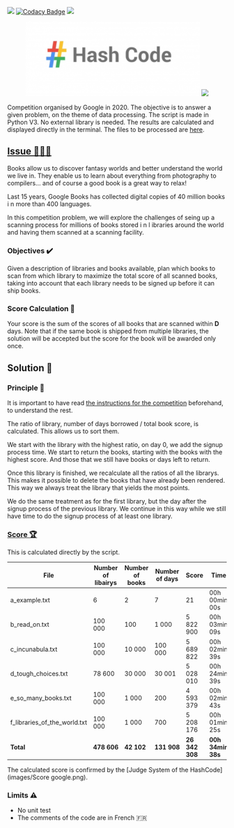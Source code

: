 <img src="https://img.shields.io/static/v1?style=flat&message=Python&logo=python&labelColor=FFD43B&color=FFD43B&logoColor=306998&label=%20"/> [![Codacy Badge](https://app.codacy.com/project/badge/Grade/27f12e9c8f1c4144a54253ea77c98a3c)](https://www.codacy.com/gh/EdouardGautier/Haschcode-2019/dashboard?utm_source=github.com&amp;utm_medium=referral&amp;utm_content=EdouardGautier/Haschcode-2019&amp;utm_campaign=Badge_Grade) <img src="https://img.shields.io/github/last-commit/Edouardgautier/Haschcode-2020"/>
<p align="center">
    <a>
        <img  src="images\logo.png" alt="Hash Code Logo" width="400" height="">
        <img src="https://github-readme-stats.vercel.app/api/pin/?username=EdouardGautier&repo=Haschcode-2020&theme=default_repocard&show_icons=true"/>
    </a>
</p>

Competition organised by Google in 2020. The objective is to answer a given problem, on the theme of data processing.
The script is made in Python V3. No external library is needed.
The results are calculated and displayed directly in the terminal. The files to be processed are [here](Output).

## [Issue 📘📕📗](hashcode_2020_online_qualification_round.pdf)
Books allow us to discover fantasy worlds and better understand the world we live in.
They enable us to learn about everything from photography to compilers… and of course a good book is a great way to relax!

Last 15 years, Google Books has collected digital copies of 40 million books i n more
than 400 languages.

In this competition problem, we will explore the challenges of seing up a scanning
process for millions of books stored i n l ibraries around the world and having them scanned at a scanning facility.

### Objectives ✔️
Given a description of libraries and books available, plan which books to scan from which library to maximize the total score of all scanned books, taking into account that each library needs to be signed up before it can ship books.

### Score Calculation 🏅
Your score is the sum of the scores of all books that are scanned within **D** days. 
Note that if the same book is shipped from multiple libraries, the solution will be accepted but the score for the book will be awarded only once.

## Solution 🔨
### Principle 📘
It is important to have read [the instructions for the competition](hashcode_2020_online_qualification_round.pdf) beforehand, to understand the rest.

The ratio of library, number of days borrowed / total book score, is calculated. This allows us to sort them.

We start with the library with the highest ratio, on day 0, we add the signup process time.
We start to return the books, starting with the books with the highest score. And those that we still have books or days left to return.

Once this library is finished, we recalculate all the ratios of all the librarys. This makes it possible to delete the books that have already been rendered. This way we always treat the library that yields the most points.

We do the same treatment as for the first library, but the day after the signup process of the previous library. 
We continue in this way while we still have time to do the signup process of at least one library.

### [Score 🏆](images/Score.png)
This is calculated directly by the script.

File | Number of libairys | Number of books | Number of days | Score | Time 
------------ | ------------- | ------------ | ------------- | ------------ | ------------ |
a_example.txt | 6 | 2 | 7 | 21 | 00h 00min 00s
b_read_on.txt | 100 000 | 100 | 1 000 | 5 822 900 | 00h 03min 09s
c_incunabula.txt | 100 000 | 10 000 | 100 000 | 5 689 822 | 00h 02min 39s
d_tough_choices.txt | 78 600 | 30 000 | 30 001 | 5 028 010 | 00h 24min 39s
e_so_many_books.txt | 100 000 | 1 000 | 200 | 4 593 379 | 00h 02min 43s
f_libraries_of_the_world.txt | 100 000 | 1 000 | 700 | 5 208 176 | 00h 01min 25s
**Total** | **478 606** | **42 102** | **131 908** | **26 342 308** | **00h 34min 38s**

The calculated score is confirmed by the [Judge System of the HashCode](images/Score google.png).

### Limits ⚠️
- No unit test
- The comments of the code are in French 🇫🇷